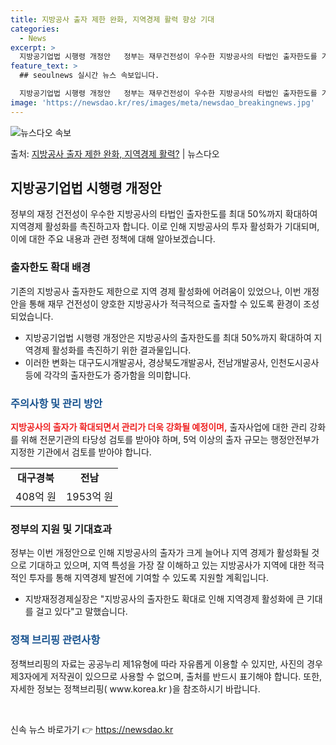 ```yaml
---
title: 지방공사 출자 제한 완화, 지역경제 활력 향상 기대
categories:
  - News
excerpt: >
  지방공기업법 시행령 개정안   정부는 재무건전성이 우수한 지방공사의 타법인 출자한도를 기존 10%에서 최대 …
feature_text: >
  ## seoulnews 실시간 뉴스 속보입니다.

  지방공기업법 시행령 개정안   정부는 재무건전성이 우수한 지방공사의 타법인 출자한도를 기존 10%에서 최대 …
image: 'https://newsdao.kr/res/images/meta/newsdao_breakingnews.jpg'
---
```


![뉴스다오 속보](https://newsdao.kr/res/images/meta/newsdao_breakingnews.jpg)

<p>출처: <a href="https://newsdao.kr/4194" rel="dofollow">지방공사 출자 제한 완화, 지역경제 활력?</a> | 뉴스다오</p>

<h2 data-ke-size="size26">지방공기업법 시행령 개정안</h2>
<p data-ke-size="size16">정부의 재정 건전성이 우수한 지방공사의 타법인 출자한도를 최대 50%까지 확대하여 지역경제 활성화를 촉진하고자 합니다. 이로 인해 지방공사의 투자 활성화가 기대되며, 이에 대한 주요 내용과 관련 정책에 대해 알아보겠습니다.</p>

<h3>출자한도 확대 배경</h3>
<p data-ke-size="size16">기존의 지방공사 출자한도 제한으로 지역 경제 활성화에 어려움이 있었으나, 이번 개정안을 통해 재무 건전성이 양호한 지방공사가 적극적으로 출자할 수 있도록 환경이 조성되었습니다.</p>
<ul>
  <li>지방공기업법 시행령 개정안은 지방공사의 출자한도를 최대 50%까지 확대하여 지역경제 활성화를 촉진하기 위한 결과물입니다.</li>
  <li>이러한 변화는 대구도시개발공사, 경상북도개발공사, 전남개발공사, 인천도시공사 등에 각각의 출자한도가 증가함을 의미합니다.</li>
</ul>

<h3><span style="color: #1a5490;">주의사항 및 관리 방안</span></h3>
<p><b><span style="color: #ee2323;">지방공사의 출자가 확대되면서 관리가 더욱 강화될 예정이며,</span></b> 출자사업에 대한 관리 강화를 위해 전문기관의 타당성 검토를 받아야 하며, 5억 이상의 출자 규모는 행정안전부가 지정한 기관에서 검토를 받아야 합니다.</p>
<table>
  <tr>
    <td style="text-align: center; height: 17px;"><b>대구경북</b></td>
    <td style="text-align: center; height: 17px;"><b>전남</b></td>
  </tr>
  <tr>
    <td style="text-align: center; height: 17px;">408억 원</td>
    <td style="text-align: center; height: 17px;">1953억 원</td>
  </tr>
</table>

<h3>정부의 지원 및 기대효과</h3>
<p>정부는 이번 개정안으로 인해 지방공사의 출자가 크게 늘어나 지역 경제가 활성화될 것으로 기대하고 있으며, 지역 특성을 가장 잘 이해하고 있는 지방공사가 지역에 대한 적극적인 투자를 통해 지역경제 발전에 기여할 수 있도록 지원할 계획입니다.</p>
<ul>
  <li>지방재정경제실장은 "지방공사의 출자한도 확대로 인해 지역경제 활성화에 큰 기대를 걸고 있다"고 말했습니다.</li>
</ul>

<h3><span style="color: #1a5490;">정책 브리핑 관련사항</span></h3>
<p>정책브리핑의 자료는 공공누리 제1유형에 따라 자유롭게 이용할 수 있지만, 사진의 경우 제3자에게 저작권이 있으므로 사용할 수 없으며, 출처를 반드시 표기해야 합니다. 또한, 자세한 정보는 정책브리핑( www.korea.kr )을 참조하시기 바랍니다.</p>
<p data-ke-size="size16">&nbsp;</p> 

신속 뉴스 바로가기 👉 <a href="https://newsdao.kr" rel="dofollow">https://newsdao.kr</a>


